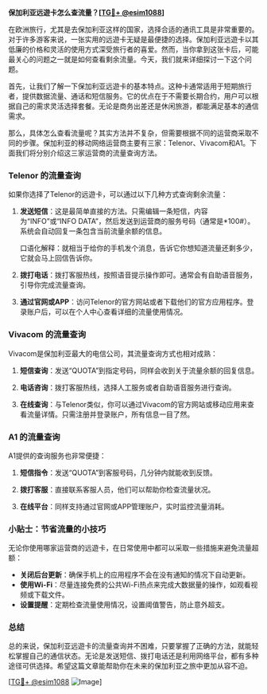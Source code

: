 **保加利亚远遊卡怎么查流量？[[TG💪+ @esim1088](https://t.me/s/esim1088)]**

在欧洲旅行，尤其是去保加利亚这样的国家，选择合适的通讯工具是非常重要的。对于许多游客来说，一张实用的远遊卡无疑是最便捷的选择。保加利亚远遊卡以其低廉的价格和灵活的使用方式深受旅行者的喜爱。然而，当你拿到这张卡后，可能最关心的问题之一就是如何查看剩余流量。今天，我们就来详细探讨一下这个问题。

首先，让我们了解一下保加利亚远遊卡的基本特点。这种卡通常适用于短期旅行者，提供数据流量、通话和短信服务。它的优点在于不需要长期合约，用户可以根据自己的需求灵活选择套餐。无论是商务出差还是休闲旅游，都能满足基本的通信需求。

那么，具体怎么查看流量呢？其实方法并不复杂，但需要根据不同的运营商采取不同的步骤。保加利亚的移动网络运营商主要有三家：Telenor、Vivacom和A1。下面我们将分别介绍这三家运营商的流量查询方法。

### Telenor 的流量查询

如果你选择了Telenor的远遊卡，可以通过以下几种方式查询剩余流量：

1. **发送短信**：这是最简单直接的方法。只需编辑一条短信，内容为“INFO”或“INFO DATA”，然后发送到运营商的服务号码（通常是*100#）。系统会自动回复一条包含当前流量余额的信息。
   
   口语化解释：就相当于给你的手机发个消息，告诉它你想知道流量还剩多少，它就会马上回信告诉你。

2. **拨打电话**：拨打客服热线，按照语音提示操作即可。通常会有自助语音服务，引导你完成流量查询。

3. **通过官网或APP**：访问Telenor的官方网站或者下载他们的官方应用程序。登录账户后，可以在个人中心查看详细的流量使用情况。

### Vivacom 的流量查询

Vivacom是保加利亚最大的电信公司，其流量查询方式也相对成熟：

1. **短信查询**：发送“QUOTA”到指定号码，同样会收到关于流量余额的回复信息。

2. **电话咨询**：拨打客服热线，选择人工服务或者自助语音服务进行查询。

3. **在线查询**：与Telenor类似，你可以通过Vivacom的官方网站或移动应用来查看流量详情。只需注册并登录账户，所有信息一目了然。

### A1 的流量查询

A1提供的查询服务也非常便捷：

1. **短信指令**：发送“QUOTA”到客服号码，几分钟内就能收到反馈。

2. **拨打客服**：直接联系客服人员，他们可以帮助你检查流量状况。

3. **在线平台**：同样支持通过官网或APP管理账户，实时监控流量消耗。

### 小贴士：节省流量的小技巧

无论你使用哪家运营商的远遊卡，在日常使用中都可以采取一些措施来避免流量超额：

- **关闭后台更新**：确保手机上的应用程序不会在没有通知的情况下自动更新。
- **使用Wi-Fi**：尽量连接免费的公共Wi-Fi热点来完成大数据量的操作，如观看视频或下载文件。
- **设置提醒**：定期检查流量使用情况，设置阈值警告，防止意外超支。

### 总结

总的来说，保加利亚远遊卡的流量查询并不困难，只要掌握了正确的方法，就能轻松掌握自己的通信状态。无论是发送短信、拨打电话还是利用网络平台，都有多种途径可供选择。希望这篇文章能帮助你在未来的保加利亚之旅中更加从容不迫。

[[TG💪+ @esim1088](https://t.me/s/esim1088) ![Image](https://i.postimg.cc/4NQfJmqS/Snipaste-2025-05-13-00-14-12.png)]
